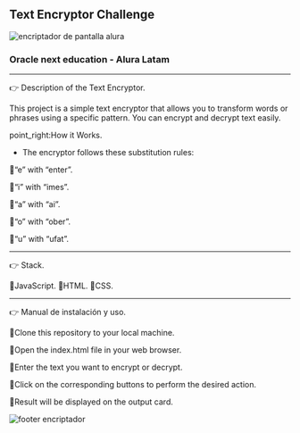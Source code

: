 ## Text Encryptor Challenge

![encriptador de pantalla alura](https://github.com/user-attachments/assets/b30872fb-39a7-48e2-8a4e-c38869ced3a3)

### Oracle next education - Alura Latam

* * * * * * * * * * * * * * * * * * * * * * * * * * * * * * * * * * * * * * * * * * * * * * * * * * * 
:point_right: Description of the Text Encryptor.

This project is a simple text encryptor that allows you to transform words or phrases using a specific pattern. You can encrypt and decrypt text easily.

point_right:How it Works.

- The encryptor follows these substitution rules:

:small_orange_diamond:“e” with “enter”.

:small_orange_diamond:“i” with “imes”.

:small_orange_diamond:“a” with “ai”.

:small_orange_diamond:“o” with “ober”.

:small_orange_diamond:“u” with “ufat”.

* * * * * * * * * * * * * * * * * * * * * * * * * * * * * * * * * * * * * * * * * * * * * * * * * * * 

:point_right: Stack.

:small_orange_diamond:JavaScript.
:small_orange_diamond:HTML.
:small_orange_diamond:CSS.

* * * * * * * * * * * * * * * * * * * * * * * * * * * * * * * * * * * * * * * * * * * * * * * * * * * 

:point_right: Manual de instalación y uso.

:small_orange_diamond:Clone this repository to your local machine.

:small_orange_diamond:Open the index.html file in your web browser.

:small_orange_diamond:Enter the text you want to encrypt or decrypt.

:small_orange_diamond:Click on the corresponding buttons to perform the desired action.

:small_orange_diamond:Result will be displayed on the output card.



![footer encriptador](https://github.com/user-attachments/assets/5babf13a-1404-48be-9d64-dcfd83c52c8f)

